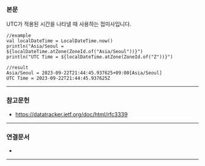 ### 본문
UTC가 적용된 시간을 나타낼 때 사용하는 접미사입니다.

```
//example
val localDateTime = LocalDateTime.now()  
println("Asia/Seoul = ${localDateTime.atZone(ZoneId.of("Asia/Seoul"))}")  
println("UTC Time = ${localDateTime.atZone(ZoneId.of("Z"))}")

//result
Asia/Seoul = 2023-09-22T21:44:45.937625+09:00[Asia/Seoul]
UTC Time = 2023-09-22T21:44:45.937625Z
```

---
### 참고문헌
- https://datatracker.ietf.org/doc/html/rfc3339 
---
### 연결문서
- 
---
